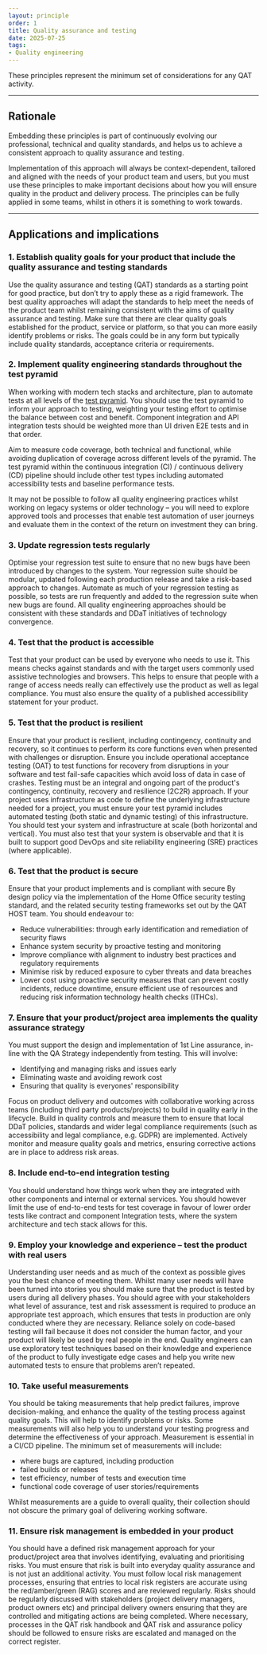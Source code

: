 ```yaml
---
layout: principle
order: 1
title: Quality assurance and testing
date: 2025-07-25
tags:
- Quality engineering
---
```


These principles represent the minimum set of considerations for any QAT activity.

---

## Rationale

Embedding these principles is part of continuously evolving our professional, technical and quality standards, and helps us to achieve a consistent approach to quality assurance and testing.

Implementation of this approach will always be context-dependent, tailored and aligned with the needs of your product team and users, but you must use these principles to make important decisions about how you will ensure quality in the product and delivery process.  The principles can be fully applied in some teams, whilst in others it is something to work towards.

---

## Applications and implications

### 1. Establish quality goals for your product that include the quality assurance and testing standards

Use the quality assurance and testing (QAT) standards as a starting point for good practice, but don’t try to apply these as a rigid framework. The best quality approaches will adapt the standards to help meet the needs of the product team whilst remaining consistent with the aims of quality assurance and testing. Make sure that there are clear quality goals established for the product, service or platform, so that you can more easily identify problems or risks. The goals could be in any form but typically include quality standards, acceptance criteria or requirements.

### 2. Implement quality engineering standards throughout the test pyramid

When working with modern tech stacks and architecture, plan to automate tests at all levels of the [test pyramid](/standards/test-pyramid/). You should use the test pyramid to inform your approach to testing, weighting your testing effort to optimise the balance between cost and benefit. Component integration and API integration tests should be weighted more than UI driven E2E tests and in that order. 

Aim to measure code coverage, both technical and functional, while avoiding duplication of coverage across different levels of the pyramid. The test pyramid within the continuous integration (CI) / continuous delivery (CD) pipeline should include other test types including automated accessibility tests and baseline performance tests. 

It may not be possible to follow all quality engineering practices whilst working on legacy systems or older technology – you will need to explore approved tools and processes that enable test automation of user journeys and evaluate them in the context of the return on investment they can bring.

### 3. Update regression tests regularly

Optimise your regression test suite to ensure that no new bugs have been introduced by changes to the system. Your regression suite should be modular, updated following each production release and take a risk-based approach to changes. Automate as much of your regression testing as possible, so tests are run frequently and added to the regression suite when new bugs are found. All quality engineering approaches should be consistent with these standards and DDaT initiatives of technology convergence.

### 4. Test that the product is accessible

Test that your product can be used by everyone who needs to use it. This means checks against standards and with the target users commonly used assistive technologies and browsers. This helps to ensure that people with a range of access needs really can effectively use the product as well as legal compliance. You must also ensure the quality of a published accessibility statement for your product.

### 5. Test that the product is resilient

Ensure that your product is resilient, including contingency, continuity and recovery, so it continues to perform its core functions even when presented with challenges or disruption. Ensure you include operational acceptance testing (OAT) to test functions for recovery from disruptions in your software and test fail-safe capacities which avoid loss of data in case of crashes. Testing must be an integral and ongoing part of the product's contingency, continuity, recovery and resilience (2C2R) approach. If your project uses infrastructure as code to define the underlying infrastructure needed for a project, you must ensure your test pyramid includes automated testing (both static and dynamic testing) of this infrastructure. You should test your system and infrastructure at scale (both horizontal and vertical). You must also test that your system is observable and that it is built to support good DevOps and site reliability engineering (SRE) practices (where applicable).

### 6. Test that the product is secure

Ensure that your product implements and is compliant with secure By design policy via the implementation of the Home Office security testing standard, and the related security testing frameworks set out by the QAT HOST team. You should endeavour to:

 - Reduce vulnerabilities: through early identification and remediation of security flaws
 - Enhance system security by proactive testing and monitoring
 - Improve compliance with alignment to industry best practices and regulatory requirements
 - Minimise risk by reduced exposure to cyber threats and data breaches
 - Lower cost using proactive security measures that can prevent costly incidents, reduce downtime, ensure efficient use of resources and reducing risk information technology health checks (ITHCs).

### 7. Ensure that your product/project area implements the quality assurance strategy
You must support the design and implementation of 1st Line assurance, in-line with the QA Strategy independently from testing. This will involve:

 - Identifying and managing risks and issues early
 - Eliminating waste and avoiding rework cost
 - Ensuring that quality is everyones' responsibility
   
Focus on product delivery and outcomes with collaborative working across teams (including third party products/projects) to build in quality early in the lifecycle. Build in quality controls and measure them to ensure that local DDaT policies, standards and wider legal compliance requirements (such as accessibility and legal compliance, e.g. GDPR) are implemented. Actively monitor and measure quality goals and metrics, ensuring corrective actions are in place to address risk areas.

### 8. Include end-to-end integration testing

You should understand how things work when they are integrated with other components and internal or external services. You should however limit the use of end-to-end tests for test coverage in favour of lower order tests like contract and component Integration tests, where the system architecture and tech stack allows for this.

### 9. Employ your knowledge and experience – test the product with real users

Understanding user needs and as much of the context as possible gives you the best chance of meeting them. Whilst many user needs will have been turned into stories you should make sure that the product is tested by users during all delivery phases. You should agree with your stakeholders what level of assurance, test and risk assessment is required to produce an appropriate test approach, which ensures that tests in production are only conducted where they are necessary. Reliance solely on code-based testing will fail because it does not consider the human factor, and your product will likely be used by real people in the end. Quality engineers can use exploratory test techniques based on their knowledge and experience of the product to fully investigate edge cases and help you write new automated tests to ensure that problems aren’t repeated.

### 10. Take useful measurements

You should be taking measurements that help predict failures, improve decision-making, and enhance the quality of the testing process against quality goals. This will help to identify problems or risks. Some measurements will also help you to understand your testing progress and determine the effectiveness of your approach. Measurement is essential in a CI/CD pipeline. The minimum set of measurements will include:

 - where bugs are captured, including production
 - failed builds or releases
 - test efficiency, number of tests and execution time
 - functional code coverage of user stories/requirements
   
Whilst measurements are a guide to overall quality, their collection should not obscure the primary goal of delivering working software.

### 11. Ensure risk management is embedded in your product

You should have a defined risk management approach for your product/project area that involves identifying, evaluating and prioritising risks. You must ensure that risk is built into everyday quality assurance and is not just an additional activity. You must follow local risk management processes, ensuring that entries to local risk registers are accurate using the red/amber/green (RAG) scores and are reviewed regularly. Risks should be regularly discussed with stakeholders (project delivery managers, product owners etc) and principal delivery owners ensuring that they are controlled and mitigating actions are being completed. Where necessary, processes in the QAT risk handbook and QAT risk and assurance policy should be followed to ensure risks are escalated and managed on the correct register.
